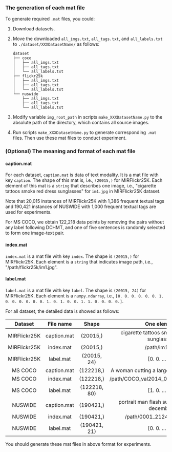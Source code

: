 ### The generation of each mat file

To generate required `.mat` files, you could:
1. Download datasets.

2. Move the downloaded  `all_imgs.txt`, `all_tags.txt`, and `all_labels.txt` to `./dataset/XXXDatasetName/` as follows:
    ```
    dataset
    ├── coco
    │   ├── all_imgs.txt 
    │   ├── all_tags.txt
    │   └── all_labels.txt
    ├── flickr25k
    │   ├── all_imgs.txt 
    │   ├── all_tags.txt
    │   └── all_labels.txt
    └── nuswide
        ├── all_imgs.txt 
        ├── all_tags.txt
        └── all_labels.txt
    ```
3. Modify variable `img_root_path` in scripts `make_XXXDatasetName.py` to the absolute path of the directory, which contains all source images.
4. Run scripts `make_XXXDatasetName.py` to generate corresponding `.mat` files. Then use these mat files to conduct experiment.



### (Optional) The meaning and format of each mat file

#### caption.mat
For each dataset, `caption.mat` is data of text modality. It is a mat file with key `caption`.
The shape of this mat is, i.e., `(20015,)` for MIRFlickr25K. 
Each element of this mat is a `string` that 
describes one image, i.e., "cigarette tattoos smoke red dress sunglasses" for `im1.jpg` in MIRFlickr25K dataset.

Note that 20,015 instances of MIRFlickr25K with 1,386 frequent textual tags and 190,421 instances of NUSWIDE with 1,000 frequent textual tags are used for experiments.

For MS COCO, we obtain 122,218 data points by removing the pairs without any label following DCHMT, and one of five sentences is randomly selected to form one image-text pair.

#### index.mat

`index.mat` is a mat file with key `index`. The shape is `(20015,)` for MIRFlickr25K. 
Each element is a `string` that indicates image path, i.e., "/path/flickr25k/im1.jpg".

#### label.mat

`label.mat` is a mat file with key `label`. The shape is `(20015, 24)` for MIRFlickr25K. 
Each element is a `numpy.ndarray`, i.e., `[0. 0. 0. 0. 0. 0. 1. 0. 0. 0. 0. 0. 0. 1. 0. 1. 0. 0. 1. 1. 0. 0. 0. 0.]`.

For all dataset, the detailed data is showed as follows:

|   Dataset    |        File name         |    Shape     |                 One element                  |
|:------------:|:------------------------:|:------------:|:--------------------------------------------:|
| MIRFlickr25K |       caption.mat        |   (20015,)   | cigarette tattoos smoke red dress sunglasses |
| MIRFlickr25K |        index.mat         |   (20015,)   |                /path/im1.jpg                 |
| MIRFlickr25K |        label.mat         | (20015, 24)  |                [0. 0. ... 0.]                |
|   MS COCO    |       caption.mat        |  (122218,)   |   A woman cutting a large white sheet cake   |
|   MS COCO    |        index.mat         |  (122218,)   |     /path/COCO_val2014_000000522418.jpg      |
|   MS COCO    |        label.mat         | (122218, 80) |                [1. 0. ... 0.]                |
|   NUSWIDE    |       caption.mat        |  (190421,)   | portrait man flash sunglasses actor december |
|   NUSWIDE    |        index.mat         |  (190421,)   |          /path/0001_2124494179.jpg           |
|   NUSWIDE    |        label.mat         | (190421, 21) |                [0. 0. ... 0.]                |

You should generate these mat files in above format for experiments.
